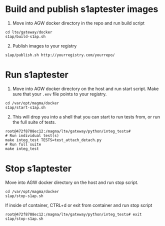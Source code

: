 # Build and publish s1aptester images

1. Move into AGW docker directory in the repo and run build script

```
cd lte/gateway/docker
s1ap/build-s1ap.sh
```

2. Publish images to your registry

```
s1ap/publish.sh http://yourregistry.com/yourrepo/
```

# Run s1aptester

1. Move into AGW docker directory on the host and run start script. Make sure that your `.env` file points to your registry.
```
cd /var/opt/magma/docker
s1ap/start-s1ap.sh
```

2. This will drop you into a shell that you can start to run tests from, or run the full suite of tests.
```
root@472f8708ec12:/magma/lte/gateway/python/integ_tests#
# Run individual test(s)
make integ_test TESTS=test_attach_detach.py
# Run full suite
make integ_test
```

# Stop s1aptester

Move into AGW docker directory on the host and run stop script.
```
cd /var/opt/magma/docker
s1ap/stop-s1ap.sh
```

If inside of container, CTRL+d or exit from container and run stop script
```
root@472f8708ec12:/magma/lte/gateway/python/integ_tests# exit
s1ap/stop-s1ap.sh
```
